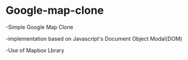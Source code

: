 # Google-map-clone
-Simple Google Map Clone 

-implementation based on Javascript's Document Object Modal(DOM)

-Use of Mapbox Lbrary 
